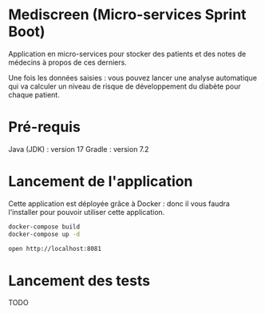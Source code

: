 # Mediscreen (Micro-services Sprint Boot)

Application en micro-services pour stocker des patients et des notes
de médecins à propos de ces derniers.

Une fois les données saisies : vous pouvez lancer une analyse automatique
qui va calculer un niveau de risque de développement du diabète pour chaque patient.

# Pré-requis

Java (JDK) : version 17
Gradle : version 7.2

# Lancement de l'application

Cette application est déployée grâce à Docker : donc il vous faudra l'installer
pour pouvoir utiliser cette application.

```bash
docker-compose build
docker-compose up -d

open http://localhost:8081
```

# Lancement des tests

TODO